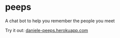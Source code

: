 # peeps
A chat bot to help you remember the people you meet

Try it out: [daniele-peeps.herokuapp.com](daniele-peeps.herokuapp.com)

